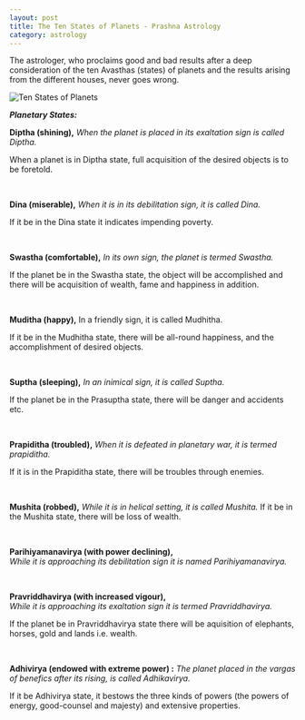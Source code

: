 ```yaml
---
layout: post
title: The Ten States of Planets - Prashna Astrology
category: astrology
---
```



The astrologer, who proclaims good and bad results after a deep consideration of the ten Avasthas (states) of planets and the results arising from the different houses, never goes wrong.

![Ten States of Planets]({{site.url}}/public/images/nikhil_daga_astrology7.jpg)


***Planetary States:***

**Diptha (shining),** 
*When the planet is placed in its exaltation sign is called Diptha.*

When a planet is in Diptha state, full acquisition of the desired objects is to be foretold. 

<br>

**Dina (miserable),** 
*When it is in its debilitation sign, it is called Dina.*

If it be in the Dina state it indicates impending poverty.

<br>

**Swastha (comfortable),** 
*In its own sign, the planet is termed Swastha.*

If the planet be in the Swastha state, the object will be accomplished and there will be acquisition of wealth, fame and happiness in addition.

<br>

**Muditha (happy),** 
In a friendly sign, it is called Mudhitha.

If it be in the Mudhitha state, there will be all-round happiness, and the accomplishment of desired objects.

<br>

**Suptha (sleeping),** 
*In an inimical sign, it is called Suptha.*

If the planet be in the Prasuptha state, there will be danger and accidents etc.

<br>

**Prapiditha (troubled),** 
*When it is defeated in planetary war, it is termed prapiditha.*

If it is in the Prapiditha state, there will be troubles through enemies.

<br>

**Mushita (robbed),** 
*While it is in helical setting, it is called Mushita.*
If it be in the Mushita state, there will be loss of wealth.

<br>

**Parihiyamanavirya (with power declining),**  
*While it is approaching its debilitation sign it is named Parihiyamanavirya.*

<br>

**Pravriddhavirya (with increased vigour),**  
*While it is approaching its exaltation sign it is termed Pravriddhavirya.*

If the planet be in Pravriddhavirya state there will be aquisition of elephants, horses, gold and lands i.e. wealth.

<br>

**Adhivirya (endowed with extreme power) :**
*The planet placed in the vargas of benefics after its rising, is called Adhikavirya.*

If it be Adhivirya state, it bestows the three kinds of powers (the powers of energy, good-counsel and majesty) and extensive properties.

